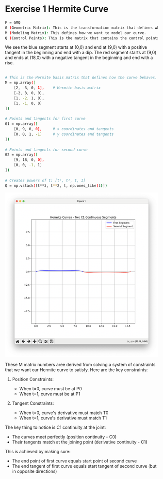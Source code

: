 # Exercise 1 Hermite Curve
```bash
P = GMQ
G (Geometric Matrix): This is the transformation matrix that defines what kind of geometric hcange we want to apply to the curve.
M (Modeling Matrix): This defines how we want to model our curve.
Q (Control Points): This is the matrix that contains the control points of the curve.
```
We see the blue segment starts at (0,0) and end at (9,0) with a positive tangent in the beginning and end with a dip. The red segment starts at (9,0) and ends at (18,0) with a negative tangent in the beginning and end with a rise.
```bash

# This is the Hermite basis matrix that defines how the curve behaves. It's used to blend the control points and tangents.
M = np.array([
    [2, -3, 0, 1],    # Hermite basis matrix
    [-2, 3, 0, 0],
    [1, -2, 1, 0],
    [1, -1, 0, 0]
])

# Points and tangents for first curve
G1 = np.array([
    [0, 9, 0, 0],     # x coordinates and tangents
    [0, 0, 1, -1]     # y coordinates and tangents
])

# Points and tangents for second curve
G2 = np.array([
    [9, 18, 0, 0],
    [0, 0, -1, 1]
])

# Creates powers of t: [t³, t², t, 1]
Q = np.vstack([t**3, t**2, t, np.ones_like(t)])

```    
![exercise_1_resut](image.png)

These M matrix numbers aree derived from solving a system of constraints that we want our Hermite curve to satisfy. Here are the key constraints:

1. Position Constraints:
    - When t=0, curve must be at P0   
    - When t=1, curve must be at P1

2. Tangent Constraints:
    - When t=0, curve's derivative must match T0
    - When t=1, curve's derivative must match T1

The key thing to notice is C1 continuity at the joint:
- The curves meet perfectly (position continuity - C0)
- Their tangents match at the joining point (derivative continuity - C1)

This is achieved by making sure:
- The end point of first curve equals start point of second curve
- The end tangent of first curve equals start tangent of second curve (but in opposite directions)